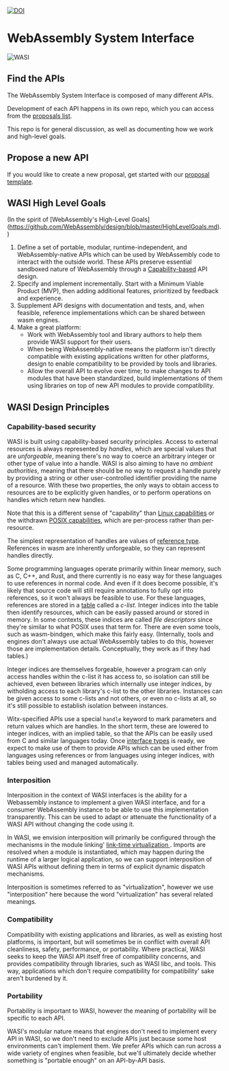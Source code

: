[![DOI](https://zenodo.org/badge/DOI/10.5281/zenodo.4323447.svg)](https://doi.org/10.5281/zenodo.4323447)
    
# WebAssembly System Interface

![WASI](WASI.png)

## Find the APIs

The WebAssembly System Interface is composed of many different APIs.

Development of each API happens in its own repo, which you can access
from the [proposals list](Proposals.md).

This repo is for general discussion, as well as documenting how we work
and high-level goals.

## Propose a new API

If you would like to create a new proposal, get started with our
[proposal template].

[proposal template]: https://github.com/WebAssembly/wasi-proposal-template

## WASI High Level Goals

(In the spirit of [WebAssembly's High-Level Goals]
(https://github.com/WebAssembly/design/blob/master/HighLevelGoals.md).)

1. Define a set of portable, modular, runtime-independent, and
   WebAssembly-native APIs which can be used by WebAssembly code to interact
   with the outside world. These APIs preserve essential sandboxed nature of
   WebAssembly through a [Capability-based] API design.
2. Specify and implement incrementally. Start with a Minimum Viable Product
   (MVP), then adding additional features, prioritized by feedback and
   experience.
3. Supplement API designs with documentation and tests, and, when feasible,
   reference implementations which can be shared between wasm engines.
4. Make a great platform:
    * Work with WebAssembly tool and library authors to help them provide
      WASI support for their users.
    * When being WebAssembly-native means the platform isn't directly
      compatible with existing applications written for other platforms,
      design to enable compatibility to be provided by tools and libraries.
    * Allow the overall API to evolve over time; to make changes to API
      modules that have been standardized, build implementations of them
      using libraries on top of new API modules to provide compatibility.

[Capability-based]: https://en.wikipedia.org/wiki/Capability-based_security

## WASI Design Principles

### Capability-based security

WASI is built using capability-based security principles. Access to
external resources is always represented by *handles*, which are special
values that are *unforgeable*, meaning there's no way to coerce an
arbitrary integer or other type of value into a handle. WASI is also
aiming to have no *ambient authorities*, meaning that there should
be no way to request a handle purely by providing a string or other
user-controlled identifier providing the name of a resource. With these
two properties, the only ways to obtain access to resources are to be
explicitly given handles, or to perform operations on handles which
return new handles.

Note that this is a different sense of "capability" than [Linux
capabilities](http://man7.org/linux/man-pages/man7/capabilities.7.html)
or the withdrawn [POSIX
capabilities](https://archive.org/details/posix_1003.1e-990310), which
are per-process rather than per-resource.

The simplest representation of handles are values of [reference
type](https://github.com/WebAssembly/reference-types). References in
wasm are inherently unforgeable, so they can represent handles directly.

Some programming languages operate primarily within linear memory,
such as C, C++, and Rust, and there currently is no easy way for
these languages to use references in normal code. And even if it does
become possible, it's likely that source code will still require
annotations to fully opt into references, so it won't always be
feasible to use. For these languages, references are stored in a
[table](https://webassembly.github.io/spec/core/bikeshed/index.html#tables%E2%91%A0)
called a *c-list*. Integer indices into the table then identify
resources, which can be easily passed around or stored in memory. In
some contexts, these indices are called *file descriptors* since they're
similar to what POSIX uses that term for. There are even some tools,
such as wasm-bindgen, which make this fairly easy. (Internally, tools
and engines don't always use actual WebAssembly tables to do this,
however those are implementation details. Conceptually, they work as if
they had tables.)

Integer indices are themselves forgeable, however a program can only
access handles within the c-list it has access to, so isolation can still
be achieved, even between libraries which internally use integer indices,
by witholding access to each library's c-list to the other libraries.
Instances can be given access to some c-lists and not others, or even
no c-lists at all, so it's still possible to establish isolation between
instances.

Witx-specified APIs use a special `handle` keyword to mark parameters
and return values which are handles. In the short term, these are
lowered to integer indices, with an implied table, so that the APIs
can be easily used from C and similar languages today. Once [interface
types](https://github.com/WebAssembly/interface-types) is
ready, we expect to make use of them to provide APIs which can be used
either from languages using references or from languages using integer
indices, with tables being used and managed automatically.

### Interposition

Interposition in the context of WASI interfaces is the ability for a
Webassembly instance to implement a given WASI interface, and for a
consumer WebAssembly instance to be able to use this implementation
transparently. This can be used to adapt or attenuate the functionality
of a WASI API without changing the code using it.

In WASI, we envision interposition will primarily be configured
through the mechanisms in the module linking' [link-time virtualization
](https://github.com/WebAssembly/module-linking/blob/master/proposals/module-linking/Explainer.md#link-time-virtualization).
Imports are resolved when a module is instantiated, which may happen
during the runtime of a larger logical application, so we can support
interposition of WASI APIs without defining them in terms of explicit
dynamic dispatch mechanisms.

Interposition is sometimes referred to as "virtualization", however we
use "interposition" here because the word "virtualization" has several
related meanings.

### Compatibility

Compatibility with existing applications and libraries, as well as
existing host platforms, is important, but will sometimes be in conflict
with overall API cleanliness, safety, performance, or portability.
Where practical, WASI seeks to keep the WASI API itself free of
compatibility concerns, and provides compatibility through libraries,
such as WASI libc, and tools. This way, applications which don't require
compatibility for compatibility' sake aren't burdened by it.

### Portability

Portability is important to WASI, however the meaning of portability
will be specific to each API.

WASI's modular nature means that engines don't need to implement every
API in WASI, so we don't need to exclude APIs just because some host
environments can't implement them. We prefer APIs which can run across
a wide variety of engines when feasible, but we'll ultimately decide
whether something is "portable enough" on an API-by-API basis.
